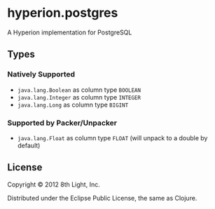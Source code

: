 hyperion.postgres
============

A Hyperion implementation for PostgreSQL

## Types

### Natively Supported

* `java.lang.Boolean` as column type `BOOLEAN`
* `java.lang.Integer` as column type `INTEGER`
* `java.lang.Long` as column type `BIGINT`

### Supported by Packer/Unpacker

* `java.lang.Float` as column type `FLOAT` (will unpack to a double by default)

## License

Copyright © 2012 8th Light, Inc.

Distributed under the Eclipse Public License, the same as Clojure.

